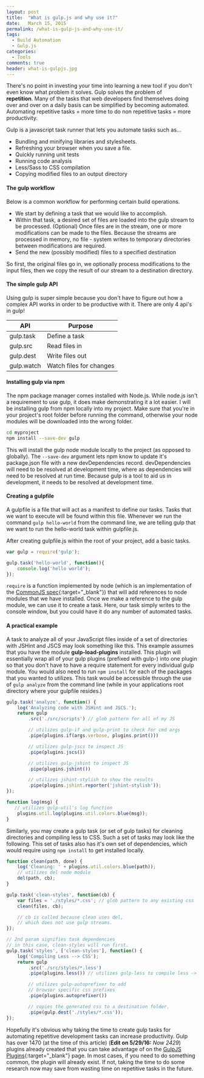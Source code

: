 ```yaml
---
layout: post
title:  "What is gulp.js and why use it?"
date:   March 15, 2015
permalink: /what-is-gulp-js-and-why-use-it/
tags:
  - Build Automation
  - Gulp.js
categories:
  - Tools
comments: true
header: what-is-gulpjs.jpg
---
```


There's no point in investing your time into learning a new tool if you don't even know what problem it solves. Gulp solves the problem of **repetition**. Many of the tasks that web developers find themselves doing over and over on a daily basis can be simplified by becoming automated. Automating repetitive tasks = more time to do non repetitive tasks = more productivity.

Gulp is a javascript task runner that lets you automate tasks such as...

- Bundling and minifying libraries and stylesheets.
- Refreshing your browser when you save a file.
- Quickly running unit tests
- Running code analysis
- Less/Sass to CSS compilation
- Copying modified files to an output directory

#### The gulp workflow

Below is a common workflow for performing certain build operations.

- We start by defining a task that we would like to accomplish.
- Within that task, a desired set of files are loaded into the gulp stream to be processed.
(Optional) Once files are in the stream, one or more modifications can be made to the files. Because the streams are processed in memory, no file - system writes to temporary directories between modifications are required.
- Send the new (possibly modified) files to a specified destination

So first, the original files go in, we optionally process modifications to the input files, then we copy the result of our stream to a destination directory.

#### The simple gulp API

Using gulp is super simple because you don't have to figure out how a complex API works in order to be productive with it. There are only 4 api's in gulp!

| API | Purpose |
|--------|--------|
| gulp.task | Define a task |
| gulp.src | Read files in |
| gulp.dest | Write files out |
| gulp.watch | Watch files for changes |

#### Installing gulp via npm

The npm package manager comes installed with Node.js. While node.js isn't a requirement to use gulp, it does make demonstrating it a lot easier. I will be installing gulp from npm locally into my project. Make sure that you're in your project's root folder before running the command, otherwise your node modules will be downloaded into the wrong folder.

```bash
cd myproject
npm install --save-dev gulp
```

This will install the gulp node module locally to the project (as opposed to globally). The `--save-dev` argument lets npm know to update it's package.json file with a new devDependencies record. devDependencies will need to be resolved at development time, where as dependencies will need to be resolved at run time. Because gulp is a tool to aid us in development, it needs to be resolved at development time.

#### Creating a gulpfile

A gulpfile is a file that will act as a manifest to define our tasks. Tasks that we want to execute will be found within this file. Whenever we run the command `gulp hello-world` from the command line, we are telling gulp that we want to run the hello-world task within gulpfile.js.

After creating gulpfile.js within the root of your project, add a basic tasks.

```javascript
var gulp = require('gulp');

gulp.task('hello-world', function(){
    console.log('hello world');
});
```

`require` is a function implemented by node (which is an implementation of the [CommonJS spec](http://wiki.commonjs.org/wiki/Modules/1.1.1){:target="_blank"}) that will add references to node modules that we have installed. Once we make a reference to the gulp module, we can use it to create a task. Here, our task simply writes to the console window, but you could have it do any number of automated tasks.

#### A practical example

A task to analyze all of your JavaScript files inside of a set of directories with JSHint and JSCS may look something like this. This example assumes that you have the module **gulp-load-plugins** installed. This plugin will essentially wrap all of your gulp plugins (prefixed with gulp-) into one plugin so that you don't have to have a require statement for every individual gulp module. You would also need to run `npm install` for each of the packages that you wanted to utilizes. This task would be accessible through the use of `gulp analyze` from the command line (while in your applications root directory where your gulpfile resides.)

```javascript
gulp.task('analyze', function() {
    log('Analyzing code with JSHint and JSCS.');
    return gulp
        .src('./src/scripts') // glob pattern for all of my JS

        // utilizes gulp-if and gulp-print to check for cmd args
        .pipe(plugins.if(args.verbose, plugins.print()))

        // utilizes gulp-jscs to inspect JS
        .pipe(plugins.jscs())

        // utilizes gulp-jshint to inspect JS
        .pipe(plugins.jshint())

        // utilizes jshint-stylish to show the results
        .pipe(plugins.jshint.reporter('jshint-stylish'));
});

function log(msg) {
   // utilizes gulp-util's log function
    plugins.util.log(plugins.util.colors.blue(msg));
}
```

Similarly, you may create a gulp task (or set of gulp tasks) for cleaning directories and compiling less to CSS. Such a set of tasks may look like the following. This set of tasks also has it's own set of dependencies, which would require using `npm install` to get installed locally.

```javascript
function clean(path, done) {
    log('Cleaning: ' + plugins.util.colors.blue(path));
    // utilizes del node module
    del(path, cb);
}

gulp.task('clean-styles', function(cb) {
    var files = './styles/*.css'; // glob pattern to any existing css
    clean(files, cb);

    // cb is called because clean uses del,
    // which does not use gulp streams.
});

// 2nd param signifies task dependencies
// in this case, clean-styles will run first.
gulp.task('styles', ['clean-styles'], function() {
    log('Compiling Less --> CSS');
    return gulp
        .src('./src/styles/*.less')
        .pipe(plugins.less()) // utilizes gulp-less to compile less -> css

        // utilizes gulp-autoprefixer to add
        // browser specific css prefixes
        .pipe(plugins.autoprefixer())

        // copies the generated css to a destination folder.
        .pipe(gulp.dest('./styles/*.css'));
});
```

Hopefully it's obvious why taking the time to create gulp tasks for automating repetitive development tasks can increase productivity. Gulp has over 1470 (at the time of this article) (**Edit on 5/29/16:** *Now 2429*) plugins already created that you can take advantage of on the [GulpJS Plugins](http://gulpjs.com/plugins/){:target="_blank"} page. In most cases, if you need to do something common, the plugin will already exist. If not, taking the time to do some research now may save from wasting time on repetitive tasks in the future.
